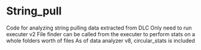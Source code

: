 # String_pull
Code for analyzing string pulling data extracted from DLC
Only need to run executer v2
File finder can be called from the executer to perform stats on a whole folders worth of files
As of data analyzer v8, circular_stats is included
